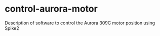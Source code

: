 # control-aurora-motor
Description of software to control the Aurora 309C motor position using Spike2
